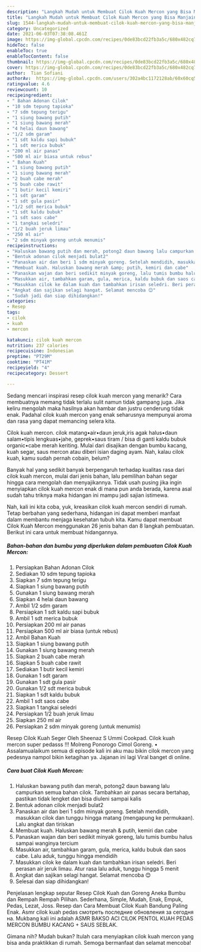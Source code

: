 ```yaml
---
description: "Langkah Mudah untuk Membuat Cilok Kuah Mercon yang Bisa Manjain Lidah"
title: "Langkah Mudah untuk Membuat Cilok Kuah Mercon yang Bisa Manjain Lidah"
slug: 1544-langkah-mudah-untuk-membuat-cilok-kuah-mercon-yang-bisa-manjain-lidah
category: Uncategorized
date: 2021-06-03T07:38:08.461Z
image: https://img-global.cpcdn.com/recipes/0de83bcd22fb3a5c/680x482cq70/cilok-kuah-mercon-foto-resep-utama.jpg
hideToc: false
enableToc: true
enableTocContent: false
thumbnail: https://img-global.cpcdn.com/recipes/0de83bcd22fb3a5c/680x482cq70/cilok-kuah-mercon-foto-resep-utama.jpg
cover: https://img-global.cpcdn.com/recipes/0de83bcd22fb3a5c/680x482cq70/cilok-kuah-mercon-foto-resep-utama.jpg
author:  Tian Sofiani
authorAv:  https://img-global.cpcdn.com/users/302a4bc1172128ab/60x60cq50/avatar.jpg
ratingvalue: 4.6
reviewcount: 10
recipeingredient:
- " Bahan Adonan Cilok"
- "10 sdm tepung tapioka"
- "7 sdm tepung terigu"
- "1 siung bawang putih"
- "1 siung bawang merah"
- "4 helai daun bawang"
- "1/2 sdm garam"
- "1 sdt kaldu sapi bubuk"
- "1 sdt merica bubuk"
- "200 ml air panas"
- "500 ml air biasa untuk rebus"
- " Bahan Kuah"
- "1 siung bawang putih"
- "1 siung bawang merah"
- "2 buah cabe merah"
- "5 buah cabe rawit"
- "1 butir kecil kemiri"
- "1 sdt garam"
- "1 sdt gula pasir"
- "1/2 sdt merica bubuk"
- "1 sdt kaldu bubuk"
- "1 sdt saos cabe"
- "1 tangkai seledri"
- "1/2 buah jeruk limau"
- "250 ml air"
- "2 sdm minyak goreng untuk menumis"
recipeinstructions:
- "Haluskan bawang putih dan merah, potong2 daun bawang lalu campurkan semua bahan cilok. Tambahkan air panas secara bertahap, pastikan tidak lengket dan bisa diuleni sampai kalis"
- "Bentuk adonan cilok menjadi bulat2"
- "Panaskan air dan beri 1 sdm minyak goreng. Setelah mendidih, masukkan cilok dan tunggu hingga matang (mengapung ke permukaan). Lalu angkat dan tiriskan"
- "Membuat kuah. Haluskan bawang merah &amp; putih, kemiri dan cabe"
- "Panaskan wajan dan beri sedikit minyak goreng, lalu tumis bumbu halus sampai wanginya tercium"
- "Masukkan air, tambahkan garam, gula, merica, kaldu bubuk dan saos cabe. Lalu aduk, tunggu hingga mendidih"
- "Masukkan cilok ke dalam kuah dan tambahkan irisan seledri. Beri perasan air jeruk limau. Atur rasa lalu aduk, tunggu hingga 5 menit"
- "Angkat dan sajikan selagi hangat. Selamat mencoba 😊"
- "Sudah jadi dan siap dihidangkan!"
categories:
- Resep
tags:
- cilok
- kuah
- mercon

katakunci: cilok kuah mercon 
nutrition: 237 calories
recipecuisine: Indonesian
preptime: "PT29M"
cooktime: "PT41M"
recipeyield: "4"
recipecategory: Dessert

---
```



Sedang mencari inspirasi resep cilok kuah mercon yang menarik? Cara membuatnya memang tidak terlalu sulit namun tidak gampang juga. Jika keliru mengolah maka hasilnya akan hambar dan justru cenderung tidak enak. Padahal cilok kuah mercon yang enak seharusnya mempunyai aroma dan rasa yang dapat memancing selera kita.


Cilok kuah mercon. cilok matang•air•daun jeruk,iris agak halus•daun salam•tipis lengkuas•jahe, geprek•saus tiram / bisa di ganti kaldu bubuk organic•cabe merah keriting. Mulai dari disajikan dengan bumbu kacang, kuah segar, saus mercon atau diberi isian daging ayam. Nah, kalau cilok kuah, kamu sudah pernah cobain, belum?

Banyak hal yang sedikit banyak berpengaruh terhadap kualitas rasa dari cilok kuah mercon, mulai dari jenis bahan, lalu pemilihan bahan segar hingga cara mengolah dan menyajikannya. Tidak usah pusing jika ingin menyiapkan cilok kuah mercon enak di mana pun anda berada, karena asal sudah tahu triknya maka hidangan ini mampu jadi sajian istimewa.


Nah, kali ini kita coba, yuk, kreasikan cilok kuah mercon sendiri di rumah. Tetap berbahan yang sederhana, hidangan ini dapat memberi manfaat dalam membantu menjaga kesehatan tubuh kita. Kamu dapat membuat Cilok Kuah Mercon menggunakan 26 jenis bahan dan 8 langkah pembuatan. Berikut ini cara untuk membuat hidangannya.

<!--inarticleads1-->

##### Bahan-bahan dan bumbu yang diperlukan dalam pembuatan Cilok Kuah Mercon:

1. Persiapkan  Bahan Adonan Cilok
1. Sediakan 10 sdm tepung tapioka
1. Siapkan 7 sdm tepung terigu
1. Siapkan 1 siung bawang putih
1. Gunakan 1 siung bawang merah
1. Siapkan 4 helai daun bawang
1. Ambil 1/2 sdm garam
1. Persiapkan 1 sdt kaldu sapi bubuk
1. Ambil 1 sdt merica bubuk
1. Persiapkan 200 ml air panas
1. Persiapkan 500 ml air biasa (untuk rebus)
1. Ambil  Bahan Kuah
1. Siapkan 1 siung bawang putih
1. Gunakan 1 siung bawang merah
1. Siapkan 2 buah cabe merah
1. Siapkan 5 buah cabe rawit
1. Sediakan 1 butir kecil kemiri
1. Gunakan 1 sdt garam
1. Gunakan 1 sdt gula pasir
1. Gunakan 1/2 sdt merica bubuk
1. Siapkan 1 sdt kaldu bubuk
1. Ambil 1 sdt saos cabe
1. Siapkan 1 tangkai seledri
1. Persiapkan 1/2 buah jeruk limau
1. Siapkan 250 ml air
1. Persiapkan 2 sdm minyak goreng (untuk menumis)


Resep Cilok Kuah Seger Oleh Sheenaz S Ummi Cookpad. Cilok kuah mercon super pedasss !!! Molreng Ponorogo Cimol Goreng. • Assalamualaikum semua di episode kali ini aku mau bikin cilok mercon yang pedesnya nampol bikin ketagihan ya. Jajanan ini lagi Viral banget di online. 

<!--inarticleads2-->

##### Cara buat Cilok Kuah Mercon:

1. Haluskan bawang putih dan merah, potong2 daun bawang lalu campurkan semua bahan cilok. Tambahkan air panas secara bertahap, pastikan tidak lengket dan bisa diuleni sampai kalis
1. Bentuk adonan cilok menjadi bulat2
1. Panaskan air dan beri 1 sdm minyak goreng. Setelah mendidih, masukkan cilok dan tunggu hingga matang (mengapung ke permukaan). Lalu angkat dan tiriskan
1. Membuat kuah. Haluskan bawang merah &amp; putih, kemiri dan cabe
1. Panaskan wajan dan beri sedikit minyak goreng, lalu tumis bumbu halus sampai wanginya tercium
1. Masukkan air, tambahkan garam, gula, merica, kaldu bubuk dan saos cabe. Lalu aduk, tunggu hingga mendidih
1. Masukkan cilok ke dalam kuah dan tambahkan irisan seledri. Beri perasan air jeruk limau. Atur rasa lalu aduk, tunggu hingga 5 menit
1. Angkat dan sajikan selagi hangat. Selamat mencoba 😊
1. Selesai dan siap dihidangkan!

Penjelasan lengkap seputar Resep Cilok Kuah dan Goreng Aneka Bumbu dan Rempah Rempah Pilihan. Sederhana, Simple, Mudah, Enak, Empuk, Pedas, Lezat, Joss. Resep dan Cara Membuat Cilok Kuah Bandung Paling Enak. Asmr cilok kuah pedas смотреть последние обновления за сегодня на. Mukbang kali ini adalah ASMR BAKSO ACI CILOK PENTOL KUAH PEDAS MERCON BUMBU KACANG + SAUS SEBLAK. 

Gimana nih? Mudah bukan? Itulah cara menyiapkan cilok kuah mercon yang bisa anda praktikkan di rumah. Semoga bermanfaat dan selamat mencoba!
